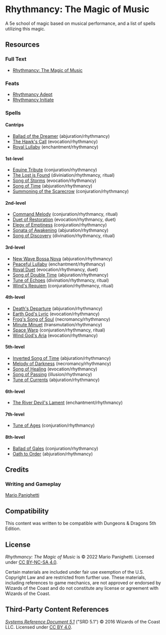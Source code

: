 # Rhythmancy: The Magic of Music
A 5e school of magic based on musical performance, and a list of spells utilizing this magic.

## Resources

### Full Text

- [Rhythmancy: The Magic of Music](rhythmancy.md)

### Feats

- [Rhythmancy Adept](rhythmancy.md#rhythmancy-adept)
- [Rhythmancy Initiate](rhythmancy.md#rhythmancy-initiate)

### Spells

#### Cantrips

- [Ballad of the Dreamer](rhythmancy.md#ballad-of-the-dreamer) (abjuration/rhythmancy)
- [The Hawk's Call](rhythmancy.md#the-hawks-call) (evocation/rhythmancy)
- [Royal Lullaby](rhythmancy.md#royal-lullaby) (enchantment/rhythmancy)

#### 1st-level

- [Equine Tribute](rhythmancy.md#equine-tribute) (conjuration/rhythmancy)
- [The Lost is Found](rhythmancy.md#the-lost-is-found) (diviniation/rhythmancy, ritual)
- [Song of Storms](rhythmancy.md#song-of-storms) (evocation/rhythmancy)
- [Song of Time](rhythmancy.md#song-of-time) (abjuration/rhythmancy)
- [Summoning of the Scarecrow](rhythmancy.md#summoning-of-the-scarecrow) (conjuration/rhythmancy)

#### 2nd-level

- [Command Melody](rhythmancy.md#command-melody) (conjuration/rhythmancy, ritual)
- [Duet of Restoration](rhythmancy.md#duet-of-restoration) (evocation/rhythmancy, duet)
- [Elegy of Emptiness](rhythmancy.md#elegy-of-emptiness) (conjuration/rhythmancy)
- [Sonata of Awakening](rhythmancy.md#sonata-of-awakening) (abjuration/rhythmancy)
- [Song of Discovery](rhythmancy.md#song-of-discovery) (divination/rhythmancy, ritual)

#### 3rd-level
- [New Wave Bossa Nova](rhythmancy.md#new-wave-bossa-nova) (abjuration/rhythmancy)
- [Peaceful Lullaby](rhythmancy.md#peaceful-lullaby) (enchantment/rhythmancy)
- [Royal Duet](rhythmancy.md#royal-duet) (evocation/rhythmancy, duet)
- [Song of Double Time](rhythmancy.md#song-of-time) (abjuration/rhythmancy)
- [Tune of Echoes](rhythmancy.md#tune-of-echoes) (divination/rhythmancy, ritual)
- [Wind's Requiem](rhythmancy.md#winds-requiem) (conjuration/rhythmancy, ritual)

#### 4th-level
- [Death's Departure](rhythmancy.md#deaths-departure) (abjuration/rhythmancy)
- [Earth God's Lyric](rhythmancy.md#earth-gods-lyric) (evocation/rhythmancy)
- [Frog's Song of Soul](rhythmancy.md#frogs-song-of-soul) (necromancy/rhythmancy)
- [Minute Minuet](rhythmancy.md#minute-minuet) (transmutation/rhythmancy)
- [Space Warp](rhythmancy.md#space-warp) (conjuration/rhythmancy, ritual)
- [Wind God's Aria](rhythmancy.md#wind-gods-aria) (evocation/rhythmancy)

#### 5th-level
- [Inverted Song of Time](rhythmancy.md#song-of-time) (abjuration/rhythmancy)
- [Melody of Darkness](rhythmancy.md#melody-of-darkness) (necromancy/rhythmancy)
- [Song of Healing](rhythmancy.md#song-of-healing) (evocation/rhythmancy)
- [Song of Passing](rhythmancy.md#song-of-passing) (illusion/rhythmancy)
- [Tune of Currents](rhythmancy.md#tune-of-currents) (abjuration/rhythmancy)

#### 6th-level
- [The River Devil's Lament](rhythmancy.md#the-river-devils-lament) (enchantment/rhythmancy)

#### 7th-level
- [Tune of Ages](rhythmancy.md#tune-of-ages) (conjuration/rhythmancy)

#### 8th-level
- [Ballad of Gales](rhythmancy.md#ballad-of-gales) (conjuration/rhythmancy)
- [Oath to Order](rhythmancy.md#oath-to-order) (abjuration/rhythmancy)

## Credits

### Writing and Gameplay

[Mario Panighetti](https://mario.panighetti.net)

## Compatibility

This content was written to be compatible with Dungeons & Dragons 5th Edition.

## License

_Rhythmancy: The Magic of Music_ is © 2022 Mario Panighetti. Licensed under [CC BY-NC-SA 4.0](https://creativecommons.org/licenses/by-nc-sa/4.0/legalcode).

Certain materials are included under fair use exemption of the U.S. Copyright Law and are restricted from further use. These materials, including references to game mechanics, are not approved or endorsed by Wizards of the Coast and do not constitute any license or agreement with Wizards of the Coast.

## Third-Party Content References

_[Systems Reference Document 5.1](https://dnd.wizards.com/resources/systems-reference-document)_ ("SRD 5.1") © 2016 Wizards of the Coast LLC. Licensed under [CC BY 4.0](https://creativecommons.org/licenses/by/4.0/legalcode).
